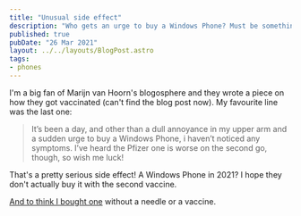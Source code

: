 ```yaml
---
title: "Unusual side effect"
description: "Who gets an urge to buy a Windows Phone? Must be something in this vaccine..."
published: true
pubDate: "26 Mar 2021"
layout: ../../layouts/BlogPost.astro
tags:
- phones
---
```


I'm a big fan of Marijn van Hoorn's blogosphere and they wrote a piece on how they got vaccinated (can't find the blog post now). My favourite line was the last one:

> It’s been a day, and other than a dull annoyance in my upper arm and a sudden urge to buy a Windows Phone, i haven’t noticed any symptoms. I’ve heard the Pfizer one is worse on the second go, though, so wish me luck!

That's a pretty serious side effect! A Windows Phone in 2021? I hope they don't actually buy it with the second vaccine.

[And to think I bought one](/posts/my-phone-history/) without a needle or a vaccine.
